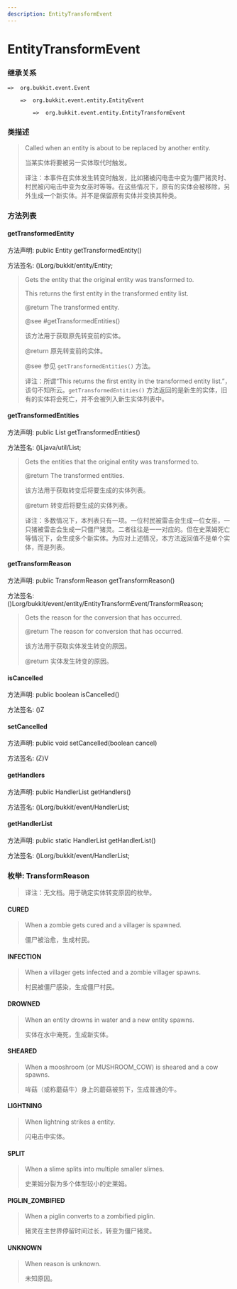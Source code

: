 ```yaml
---
description: EntityTransformEvent
---
```


# EntityTransformEvent

### 继承关系

    =>  org.bukkit.event.Event

        =>  org.bukkit.event.entity.EntityEvent

            =>  org.bukkit.event.entity.EntityTransformEvent

### 类描述

> Called when an entity is about to be replaced by another entity.
>
> 当某实体将要被另一实体取代时触发。
>
> 译注：本事件在实体发生转变时触发，比如猪被闪电击中变为僵尸猪灵时、村民被闪电击中变为女巫时等等。在这些情况下，原有的实体会被移除，另外生成一个新实体。并不是保留原有实体并变换其种类。

### 方法列表

#### getTransformedEntity

方法声明: public Entity getTransformedEntity()

方法签名: ()Lorg/bukkit/entity/Entity;

> Gets the entity that the original entity was transformed to.
>
> This returns the first entity in the transformed entity list.
>
> @return The transformed entity.
>
> @see #getTransformedEntities()
>
> 该方法用于获取原先转变前的实体。
>
> @return 原先转变前的实体。
>
> @see 参见 `getTransformedEntities()` 方法。
>
> 译注：所谓“This returns the first entity in the transformed entity list.”，该句不知所云。`getTransformedEntities()` 方法返回的是新生的实体，旧有的实体将会死亡，并不会被列入新生实体列表中。

#### getTransformedEntities

方法声明: public List<Entity> getTransformedEntities()

方法签名: ()Ljava/util/List;

> Gets the entities that the original entity was transformed to.
>
> @return The transformed entities.
>
> 该方法用于获取转变后将要生成的实体列表。
>
> @return 转变后将要生成的实体列表。
>
> 译注：多数情况下，本列表只有一项。一位村民被雷击会生成一位女巫，一只猪被雷击会生成一只僵尸猪灵。二者往往是一一对应的。但在史莱姆死亡等情况下，会生成多个新实体。为应对上述情况，本方法返回值不是单个实体，而是列表。

#### getTransformReason

方法声明: public TransformReason getTransformReason()

方法签名: ()Lorg/bukkit/event/entity/EntityTransformEvent/TransformReason;

> Gets the reason for the conversion that has occurred.
>
> @return The reason for conversion that has occurred.
>
> 该方法用于获取实体发生转变的原因。
>
> @return 实体发生转变的原因。

#### isCancelled

方法声明: public boolean isCancelled()

方法签名: ()Z

#### setCancelled

方法声明: public void setCancelled(boolean cancel)

方法签名: (Z)V

#### getHandlers

方法声明: public HandlerList getHandlers()

方法签名: ()Lorg/bukkit/event/HandlerList;

#### getHandlerList

方法声明: public static HandlerList getHandlerList()

方法签名: ()Lorg/bukkit/event/HandlerList;

### 枚举: TransformReason

> 译注：无文档。用于确定实体转变原因的枚举。

#### CURED

> When a zombie gets cured and a villager is spawned.
>
> 僵尸被治愈，生成村民。

#### INFECTION

> When a villager gets infected and a zombie villager spawns.
>
> 村民被僵尸感染，生成僵尸村民。

#### DROWNED

> When an entity drowns in water and a new entity spawns.
>
> 实体在水中淹死，生成新实体。

#### SHEARED

> When a mooshroom (or MUSHROOM_COW) is sheared and a cow spawns.
>
> 哞菇（或称蘑菇牛）身上的蘑菇被剪下，生成普通的牛。

#### LIGHTNING

> When lightning strikes a entity.
>
> 闪电击中实体。

#### SPLIT

> When a slime splits into multiple smaller slimes.
>
> 史莱姆分裂为多个体型较小的史莱姆。

#### PIGLIN_ZOMBIFIED

> When a piglin converts to a zombified piglin.
>
> 猪灵在主世界停留时间过长，转变为僵尸猪灵。

#### UNKNOWN

> When reason is unknown.
>
> 未知原因。